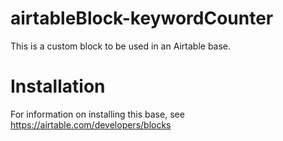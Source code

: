 # airtableBlock-keywordCounter

This is a custom block to be used in an Airtable base.

# Installation

For information on installing this base, see 
https://airtable.com/developers/blocks


